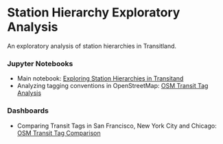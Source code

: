 # Station Hierarchy Exploratory Analysis
An exploratory analysis of station hierarchies in Transitland.

### Jupyter Notebooks
- Main notebook: [Exploring Station Hierarchies in Transitand](http://nbviewer.jupyter.org/github/transitland/station-hierarchy-exploratory-analysis/blob/master/notebooks/Station_Hierarchies.ipynb)
- Analyzing tagging conventions in OpenStreetMap: [OSM Transit Tag Analysis](http://nbviewer.jupyter.org/github/transitland/station-hierarchy-exploratory-analysis/blob/master/notebooks/OSM_Transit_Tag_Analysis.ipynb)

### Dashboards
- Comparing Transit Tags in San Francisco, New York City and Chicago: [OSM Transit Tag Comparison](https://transitland.github.io/station-hierarchy-exploratory-analysis/html/OSM_tag_comparison.html)
